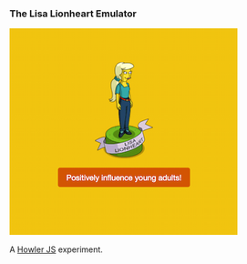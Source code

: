 ### The Lisa Lionheart Emulator

<img src="screenshot.png" alt="The Lisa Lionheart Emulator" />

A <a href="https://github.com/goldfire/howler.js" >Howler JS</a> experiment. 
